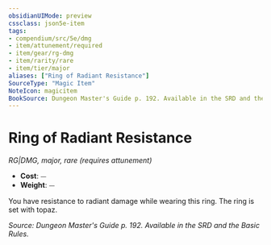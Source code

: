 ```yaml
---
obsidianUIMode: preview
cssclass: json5e-item
tags:
- compendium/src/5e/dmg
- item/attunement/required
- item/gear/rg-dmg
- item/rarity/rare
- item/tier/major
aliases: ["Ring of Radiant Resistance"]
SourceType: "Magic Item"
NoteIcon: magicitem
BookSource: Dungeon Master's Guide p. 192. Available in the SRD and the Basic Rules.
---
```

# Ring of Radiant Resistance
*RG|DMG, major, rare (requires attunement)*  

- **Cost**: ⏤
- **Weight**: ⏤

You have resistance to radiant damage while wearing this ring. The ring is set with topaz.

*Source: Dungeon Master's Guide p. 192. Available in the SRD and the Basic Rules.*
